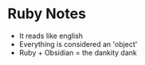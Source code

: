 # Ruby Notes
- It reads like english
- Everything is considered an 'object'
- Ruby + Obsidian = the dankity dank